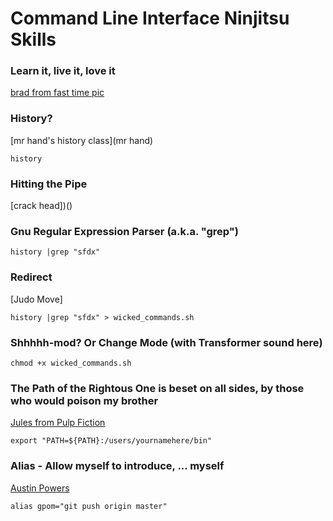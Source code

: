 # Command Line Interface Ninjitsu Skills

### Learn it, live it, love it
[brad from fast time pic]()

### History?
[mr hand's history class](mr hand)

```
history
```

### Hitting the Pipe
[crack head])()

### Gnu Regular Expression Parser (a.k.a. "grep")

```
history |grep "sfdx"
```

### Redirect
[Judo Move]

```
history |grep "sfdx" > wicked_commands.sh
```

### Shhhhh-mod?  Or Change Mode (with Transformer sound here)

```
chmod +x wicked_commands.sh
```

### The Path of the Rightous One is beset on all sides, by those who would poison my brother
[Jules from Pulp Fiction]()

```
export "PATH=${PATH}:/users/yournamehere/bin"
```

### Alias - Allow myself to introduce, ... myself
[Austin Powers]()
```
alias gpom="git push origin master"
```


